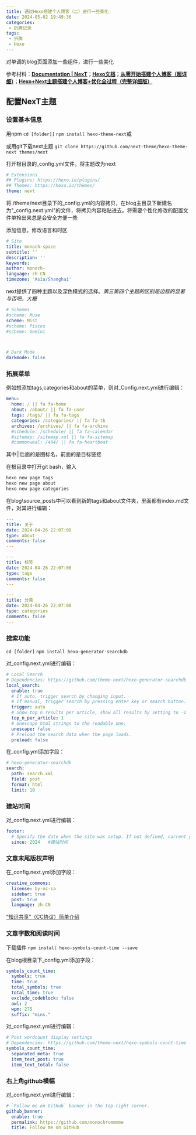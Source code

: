 ```yaml
---
title: 通过Hexo搭建个人博客（二）进行一些美化
date: 2024-05-02 19:49:36
categories: 
 - 折腾记录
tags:
 - 折腾
 - Hexo
---
```


对单调的blog页面添加一些组件，进行一些美化

<!-- more -->

参考材料：[**Documentation | NexT**](https://theme-next.js.org/docs/)；[**Hexo文档**](https://hexo.io/zh-cn/docs/)；[**从零开始搭建个人博客（超详细）**](https://zhuanlan.zhihu.com/p/102592286)；[**Hexo+Next主题搭建个人博客+优化全过程（完整详细版）**](https://zhuanlan.zhihu.com/p/618864711)

## 配置NexT主题

### 设置基本信息

用npm
`cd [folder]]`
`npm install hexo-theme-next`或

或用git下载next主题
`git clone https://github.com/next-theme/hexo-theme-next themes/next`

打开根目录的_config.yml文件，将主题改为next

```yml
# Extensions
## Plugins: https://hexo.io/plugins/
## Themes: https://hexo.io/themes/
theme: next   
```

将./theme/next目录下的_config.yml的内容拷贝，在blog主目录下新建名为"_config.next.yml"的文件，将拷贝内容粘贴进去。将需要个性化修改的配置文件单拎出来总是会安全方便一些

添加信息，修改语言和时区
```yml
# Site
title: monoch-space
subtitle: ''
description: ''
keywords: 
author: monoch-
language: zh-CN
timezone: 'Asia/Shanghai'
```

next提供了四种主题以及深色模式的选择。*第三第四个主题的区别是边框的显著与否吧，大概*
```yml
# Schemes
#scheme: Muse
scheme: Mist
#scheme: Pisces
#scheme: Gemini



# Dark Mode
darkmode: false
```

### 拓展菜单

例如想添加tags,categories和about的菜单，则对_Config.next.yml进行编辑：
```yml
menu:
  home: / || fa fa-home
  about: /about/ || fa fa-user
  tags: /tags/ || fa fa-tags
  categories: /categories/ || fa fa-th
  archives: /archives/ || fa fa-archive
  #schedule: /schedule/ || fa fa-calendar
  #sitemap: /sitemap.xml || fa fa-sitemap
  #commonweal: /404/ || fa fa-heartbeat
```
其中||后面的是图标名，前面的是目标链接

在根目录中打开git bash，输入
```sh
hexo new page tags
hexo new page about
hexo new page categories
```

在blog\source\_posts中可以看到新的tags和about文件夹，里面都有index.md文件，对其进行编辑：
```yml
---
title: 关于
date: 2024-04-26 22:07:08
type: about
comments: false
---
```
```yml
---
title: 标签
date: 2024-04-26 22:07:08
type: tags
comments: false
---
```
```yml
---
title: 分类
date: 2024-04-26 22:07:08
type: categories
comments: false
---
```

### 搜索功能

`cd [folder]`
`npm install hexo-generator-searchdb`

对_config.next.yml进行编辑：
```yml
# Local Search
# Dependencies: https://github.com/theme-next/hexo-generator-searchdb
local_search:
  enable: true
  # If auto, trigger search by changing input.
  # If manual, trigger search by pressing enter key or search button.
  trigger: auto
  # Show top n results per article, show all results by setting to -1
  top_n_per_article: 1
  # Unescape html strings to the readable one.
  unescape: false
  # Preload the search data when the page loads.
  preload: false
```

在_config.yml添加字段：
```yml
# hexo-generator-searchdb
search:
  path: search.xml
  field: post
  format: html
  limit: 10
```

### 建站时间

对_config.next.yml进行编辑：
```yml
footer:
  # Specify the date when the site was setup. If not defined, current year will be used.
  since: 2024   #建站时间
```

### 文章末尾版权声明

在_config.next.yml添加字段：
```yml
creative_commons:
  license: by-nc-sa
  sidebar: true
  post: true
  language: zh-CN
```
[“知识共享”（CC协议）简单介绍](https://zhuanlan.zhihu.com/p/20641764)

### 文章字数和阅读时间

下载插件
`npm install hexo-symbols-count-time --save`

在blog根目录下_config.yml添加字段：
```yml
symbols_count_time:
  symbols: true
  time: true
  total_symbols: true
  total_time: true
  exclude_codeblock: false
  awl: 2    
  wpm: 275
  suffix: "mins."
```

对_config.next.yml进行编辑：
```yml
# Post wordcount display settings
# Dependencies: https://github.com/theme-next/hexo-symbols-count-time
symbols_count_time:
  separated_meta: true
  item_text_post: true
  item_text_total: false
```

### 右上角github横幅

对_config.next.yml进行编辑：
```yml
# `Follow me on GitHub` banner in the top-right corner.
github_banner:
  enable: true
  permalink: https://github.com/monochrommmme
  title: Follow me on GitHub
```